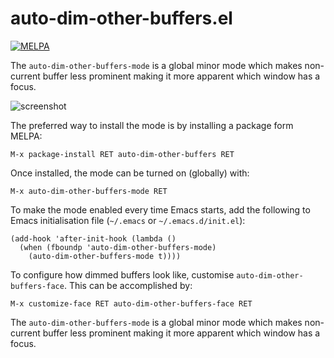 # auto-dim-other-buffers.el

[![MELPA](https://melpa.org/packages/auto-dim-other-buffers-badge.svg)](https://melpa.org/#/auto-dim-other-buffers)

The `auto-dim-other-buffers-mode` is a global minor mode which
makes non-current buffer less prominent making it more apparent
which window has a focus.

![screenshot](screenshot.png)

The preferred way to install the mode is by installing a package
form MELPA:

    M-x package-install RET auto-dim-other-buffers RET

Once installed, the mode can be turned on (globally) with:

    M-x auto-dim-other-buffers-mode RET

To make the mode enabled every time Emacs starts, add the following to
Emacs initialisation file (`~/.emacs` or `~/.emacs.d/init.el`):

    (add-hook 'after-init-hook (lambda ()
      (when (fboundp 'auto-dim-other-buffers-mode)
        (auto-dim-other-buffers-mode t))))

To configure how dimmed buffers look like, customise
`auto-dim-other-buffers-face`.  This can be accomplished by:

    M-x customize-face RET auto-dim-other-buffers-face RET

The `auto-dim-other-buffers-mode` is a global minor mode which
makes non-current buffer less prominent making it more apparent
which window has a focus.
